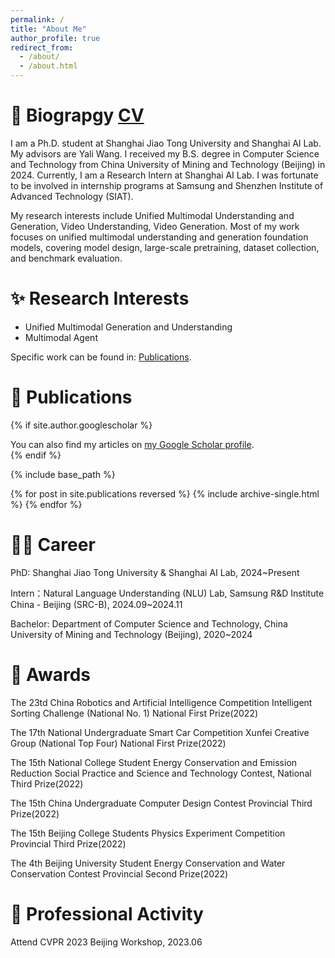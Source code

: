 ```yaml
---
permalink: /
title: "About Me"
author_profile: true
redirect_from: 
  - /about/
  - /about.html
---
```


📓 Biograpgy [CV](files/CV_ZhengrongYue.pdf)
======
I am a Ph.D. student at Shanghai Jiao Tong University and Shanghai AI Lab. My advisors are Yali Wang. I received my B.S. degree in Computer Science and Technology from China University of Mining and Technology (Beijing) in 2024. Currently, I am a Research Intern at Shanghai AI Lab. I was fortunate to be involved in internship programs at Samsung and Shenzhen Institute of Advanced Technology (SIAT).

My research interests include Unified Multimodal Understanding and Generation, Video Understanding, Video Generation. Most of my work focuses on unified multimodal understanding and generation foundation models, covering model design, large-scale pretraining, dataset collection, and benchmark evaluation.

✨ Research Interests
======
- Unified Multimodal Generation and Understanding
- Multimodal Agent

Specific work can be found in: [Publications](https://zhengrongyue.github.io/publications/).

📑 Publications
======
{% if site.author.googlescholar %}
  <div class="wordwrap">You can also find my articles on <a href="{{site.author.googlescholar}}">my Google Scholar profile</a>.</div>
{% endif %}

{% include base_path %}

{% for post in site.publications reversed %}
  {% include archive-single.html %}
{% endfor %}



🤵🏻 Career
======
PhD: Shanghai Jiao Tong University & Shanghai AI Lab, 2024~Present

Intern：Natural Language Understanding (NLU) Lab, Samsung R&D Institute China - Beijing (SRC-B), 2024.09~2024.11

Bachelor: Department of Computer Science and Technology, China University of Mining and Technology (Beijing), 2020~2024


🏅 Awards
======
The 23td China Robotics and Artificial Intelligence Competition Intelligent Sorting Challenge (National No. 1) National First Prize(2022)

The 17th National Undergraduate Smart Car Competition Xunfei Creative Group (National Top Four) National First Prize(2022)

The 15th National College Student Energy Conservation and Emission Reduction Social Practice and Science and Technology Contest, National Third Prize(2022)

The 15th China Undergraduate Computer Design Contest Provincial Third Prize(2022)

The 15th Beijing College Students Physics Experiment Competition Provincial Third Prize(2022)

The 4th Beijing University Student Energy Conservation and Water Conservation Contest Provincial Second Prize(2022)


📑 Professional Activity
======
Attend CVPR 2023 Beijing Workshop, 2023.06
